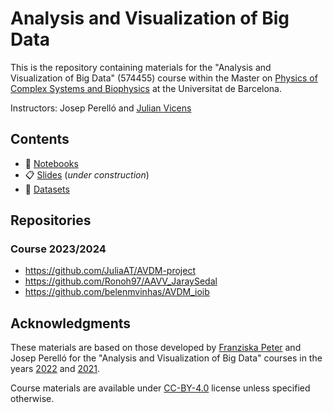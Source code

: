 # Analysis and Visualization of Big Data

This is the repository containing materials for the "Analysis and Visualization of Big Data" (574455) course within the Master on
[Physics of Complex Systems and Biophysics](https://www.ub.edu/portal/web/physics/university-master-s-degrees/-/ensenyament/detallEnsenyament/10195392) 
at the Universitat de Barcelona.

Instructors: Josep Perelló and [Julian Vicens](jvicens.github.io)

## Contents

* :notebook: [Notebooks](notebooks/README.md)
* :clipboard: [Slides](slides/README.md) (*under construction*)
* :file_folder: [Datasets](data/README.md)


## Repositories
### Course 2023/2024
- https://github.com/JuliaAT/AVDM-project
- https://github.com/Ronoh97/AAVV_JaraySedal
- https://github.com/belenmvinhas/AVDM_ioib

## Acknowledgments

These materials are based on those developed by [Franziska Peter](https://github.com/Chaotique) and Josep Perelló for 
the "Analysis and Visualization of Big Data" courses in the years  [2022](https://github.com/Chaotique/Master_Visualizations_2022) 
and [2021](https://github.com/Chaotique/Master_Visualizations_2021).

Course materials are available under [CC-BY-4.0](https://creativecommons.org/licenses/by/4.0/) license unless specified 
otherwise.